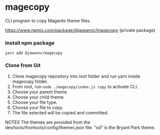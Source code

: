 # magecopy
CLI program to copy Magento theme files. 

https://www.npmjs.com/package/@jawannc/magecopy (private package)
### Install npm package
`yarn add @jawannc/magecopy`

### Clone from Git
1. Clone magecopy repository into root folder and run yarn inside magecopy folder.
2. From root, run `node ./magecopy/index.js copy` to activate CLI.
3. Choose your parent theme.
4. Choose your child theme.
5. Choose your file type.
6. Choose your file to copy. 
7. The file selected will be copied and committed. 

NOTES
The themes are provided from the dev/tools/frontools/config/themes.json file.
"sd" is the Bryant Park theme.


